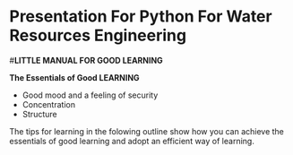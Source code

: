 # Presentation For Python For Water Resources Engineering

#**LITTLE MANUAL FOR GOOD LEARNING**

**The Essentials of Good LEARNING**

- Good mood and a feeling of security
- Concentration
- Structure

The tips for learning in the folowing outline show how you can achieve the essentials of good learning and adopt an efficient way of learning.





